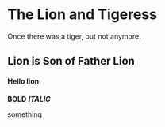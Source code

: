 # The Lion and Tigeress
Once there was a tiger, but not anymore.
## Lion is Son of Father Lion
#### Hello lion 
**BOLD**
***ITALIC***

something